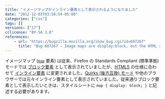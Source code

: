 ```yaml
---
title: "イメージマップがインライン要素として表示されるようになりました"
date: "2012-12-03T03:50:54-05:00"
categories: ["css"]
tags: []
versions: ["17"]
cclicense: "BY-SA 3.0"
references:
    - url: "https://bugzilla.mozilla.org/show_bug.cgi?id=607267"
      title: "Bug 607267 – Image maps are display:block, but the HTML spec says they should be inline"
---
```

イメージマップ ([`map`](https://developer.mozilla.org/docs/HTML/Element/map) 要素) は従来、Firefox の Standards Compliant (標準準拠) モードでは [ブロック要素](https://developer.mozilla.org/docs/HTML/Block-level_elements) として表示されていましたが、[HTML5](https://developer.mozilla.org/docs/HTML/HTML5) の仕様に合わせて [インライン要素](https://developer.mozilla.org/docs/HTML/Inline_elements) に変更されました。[Quirks (後方互換) モード](https://developer.mozilla.org/docs/Mozilla_Quirks_Mode_Behavior) や他のブラウザーでは元々インライン要素として表示されていました。従来通りブロック要素として表示したいときは、スタイルシートに `map { display: block; }` と記述する必要があります。
